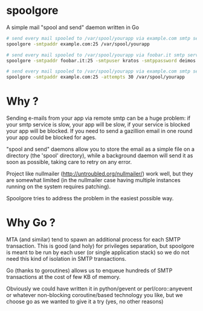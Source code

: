 spoolgore
=========

A simple mail "spool and send" daemon written in Go


```sh
# send every mail spooled to /var/spool/yourapp via example.com smtp service
spoolgore -smtpaddr example.com:25 /var/spool/yourapp
```

```sh
# send every mail spooled to /var/spool/yourapp via foobar.it smtp service using plain authentication
spoolgore -smtpaddr foobar.it:25 -smtpuser kratos -smtppassword deimos /var/spool/yourapp
```

```sh
# send every mail spooled to /var/spool/yourapp via example.com smtp service, do not try for more than 30 times on smtp error
spoolgore -smtpaddr example.com:25 -attempts 30 /var/spool/yourapp
```

Why ?
=====

Sending e-mails from your app via remote smtp can be a huge problem: if your smtp service is slow, your app will be slow, if your service is blocked your app will be blocked. If you need to send a gazillion email in one round your app could be blocked for ages.

"spool and send" daemons allow you to store the email as a simple file on a directory (the 'spool' directory), while a background daemon will send it as soon as possible, taking care to retry on any error.

Project like nullmailer (http://untroubled.org/nullmailer/) work well, but they are somewhat limited (in the nullmailer case having multiple instances running on the system requires patching).

Spoolgore tries to address the problem in the easiest possible way.

Why Go ?
========

MTA (and similar) tend to spawn an additional process for each SMTP transaction. This is good (and holy) for privileges separation, but spoolgore is meant to be run by each user (or single application stack) so we do not need this kind of isolation in SMTP transactions.

Go (thanks to goroutines) allows us to enqueue hundreds of SMTP transactions at the cost of few KB of memory.

Obviously we could have written it in python/gevent or perl/coro::anyevent or whatever non-blocking coroutine/based technology you like, but we choose go as we wanted to give it a try (yes, no other reasons)
